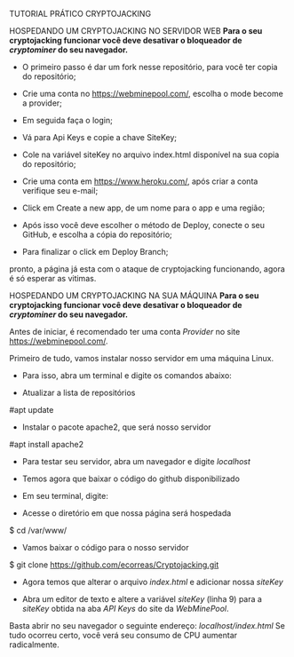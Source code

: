 TUTORIAL PRÁTICO CRYPTOJACKING

HOSPEDANDO UM CRYPTOJACKING NO SERVIDOR WEB **Para o seu cryptojacking funcionar você deve desativar o bloqueador de _cryptominer_ do seu navegador.**

- O primeiro passo é dar um fork nesse repositório, para você ter copia do repositório;

- Crie uma conta no https://webminepool.com/, escolha o mode become a provider;

- Em seguida faça o login;

- Vá para Api Keys e copie a chave SiteKey;

- Cole na variável siteKey no arquivo index.html disponível na sua copia do repositório;

- Crie uma conta em https://www.heroku.com/, após criar a conta verifique seu e-mail;

- Click em Create a new app, de um nome para o app e uma região;

- Após isso você deve escolher o método de Deploy, conecte o seu GitHub, e escolha a cópia do repositório;

- Para finalizar o click em Deploy Branch;

pronto, a página já esta com o ataque de cryptojacking funcionando, agora é só esperar as vitimas.


HOSPEDANDO UM CRYPTOJACKING NA SUA MÁQUINA 
**Para o seu cryptojacking funcionar você deve desativar o bloqueador de _cryptominer_ do seu navegador.**


Antes de iniciar, é recomendado ter uma conta *Provider* no site https://webminepool.com/. 

Primeiro de tudo, vamos instalar nosso servidor em uma máquina Linux.

- Para isso, abra um terminal e digite os comandos abaixo:

- Atualizar a lista de repositórios

#apt update

- Instalar o pacote apache2, que será nosso servidor

#apt install apache2

- Para testar seu servidor, abra um navegador e digite *localhost*

- Temos agora que baixar o código do github disponibilizado

- Em seu terminal, digite:

- Acesse o diretório em que nossa página será hospedada

$ cd /var/www/

- Vamos baixar o código para o nosso servidor

$ git clone https://github.com/ecorreas/Cryptojacking.git

- Agora temos que alterar o arquivo *index.html* e adicionar nossa *siteKey*

- Abra um editor de texto e altere a variável *siteKey* (linha 9) para a *siteKey* obtida na aba *API Keys* do site da *WebMinePool*.

Basta abrir no seu navegador o seguinte endereço: *localhost/index.html*
Se tudo ocorreu certo, você verá seu consumo de CPU aumentar radicalmente.

